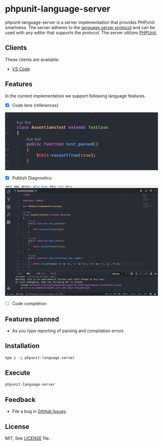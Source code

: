 # phpunit-language-server

phpunit-language-server is a server implementation that provides PHPUnit smartness.
The server adheres to the [language server protocol](https://github.com/Microsoft/language-server-protocol)
and can be used with any editor that supports the protocol. The server utilizes [PHPUnit](https://phpunit.de).

## Clients

These clients are available:
* [VS Code](https://marketplace.visualstudio.com/items?temName=recca0120.vscode-phpunit)

## Features

In the current implementation we support following language features.

- [x] Code lens (references)

![CodeLens](server/screenshots/codelens.png)

- [x] Publish Diagnostics

![Publish Diagnostics](server/screenshots/diagnostic.gif)

- [ ] Code completion

## Features planned

- As you type reporting of parsing and compilation errors

## Installation

```bash
npm i -g phpunit-language-server
```

## Execute

```bash
phpunit-language-server
```

## Feedback

* File a bug in [GitHub Issues](https://github.com/recca0120/phpunit-language-server/issues).

## License

MIT, See [LICENSE](LICENSE.txt) file.